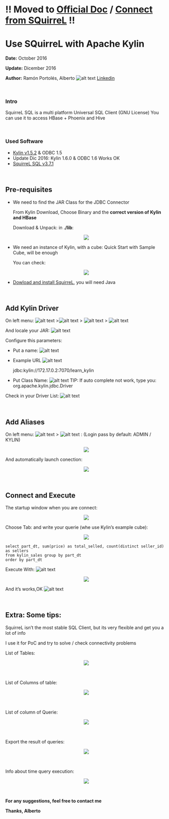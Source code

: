 # !! Moved to [Official Doc](http://kylin.apache.org/docs16/) /  [Connect from SQuirreL](http://kylin.apache.org/docs16/tutorial/squirrel.html) !!
# Use SQuirreL with Apache Kylin

**Date:** October 2016

**Update:** Dicember 2016

**Author:** Ramón Portolés, Alberto  ![alt text](./Images/00.png)  [Linkedin](https://www.linkedin.com/in/alberto-ramon-portoles-a02b523b "My Linkedin") 

&nbsp;
&nbsp;
### Intro
SquirreL SQL is a multi platform Universal SQL Client (GNU License)
You can use it to access HBase + Phoenix and Hive

&nbsp;
### Used Software
* [Kylin v1.5.2](http://kylin.apache.org/download/) & ODBC 1.5
*  Update Dic 2016: Kylin 1.6.0 & ODBC 1.6 Works OK
* [SquirreL SQL v3.7.1](http://www.squirrelsql.org/)

&nbsp;
## Pre-requisites
* We need to find the JAR Class for the JDBC Connector

  From Kylin Download, Choose Binary and the **correct version of Kylin and HBase**
  
	Download & Unpack:  in **./lib**: 
<p align="center">
  <img src=./Images/01.png />
</p>

* We need an instance of Kylin, with a cube: Quick Start with Sample Cube, will be enough

  You can check: 
<p align="center">
  <img src=./Images/02.png />
</p>

* [Dowload and install SquirreL](http://www.squirrelsql.org/#installation), you will need Java

&nbsp;
## Add Kylin Driver
On left menu: ![alt text](./Images/03.png) >![alt text](./Images/04.png)  > ![alt text](./Images/05.png)  > ![alt text](./Images/06.png)

And locale your JAR: ![alt text](./Images/07.png)

Configure this parameters:

* Put a name: ![alt text](./Images/08.png)
* Example URL ![alt text](./Images/09.png)

  jdbc:kylin://172.17.0.2:7070/learn_kylin
* Put Class Name: ![alt text](./Images/10.png)
	TIP:  If auto complete not work, type you:  org.apache.kylin.jdbc.Driver 
	
Check in your Driver List: ![alt text](./Images/11.png)

&nbsp;
## Add Aliases
On left menu: ![alt text](./Images/12.png)  > ![alt text](./Images/13.png) : (Login pass by default: ADMIN / KYLIN)
<p align="center">
  <img src=./Images/14.png />
</p>

And automatically launch conection:
<p align="center">
  <img src=./Images/15.png />
</p>

&nbsp;
## Connect and Execute
The startup window when you are connect:
<p align="center">
  <img src=./Images/16.png />
</p>


Choose Tab:   and write your querie  (whe use Kylin’s example cube):
<p align="center">
  <img src=./Images/17.png />
</p>

```
select part_dt, sum(price) as total_selled, count(distinct seller_id) as sellers 
from kylin_sales group by part_dt 
order by part_dt
```

Execute With: ![alt text](./Images/18.png) 
<p align="center">
  <img src=./Images/19.png />
</p>

And it’s works,OK ![alt text](./Images/20.png) 

&nbsp;
## Extra: Some tips:
SquirreL isn’t the most stable SQL Client, but its very flexible and get you a lot of info

I use it for PoC and try to solve / check connectivity problems

List of  Tables: 
<p align="center">
  <img src=./Images/21.png />
</p>

&nbsp;

List of Columns of table:
<p align="center">
  <img src=./Images/22.png />
</p>

&nbsp;

List of column of Querie:
<p align="center">
  <img src=./Images/23.png />
</p>

&nbsp;

Export the result of queries:
<p align="center">
  <img src=./Images/24.png />
</p>

&nbsp;

 Info about time query execution:
<p align="center">
  <img src=./Images/25.png />
</p>

&nbsp;
&nbsp;

**For any suggestions, feel free to contact me**

**Thanks, Alberto**

